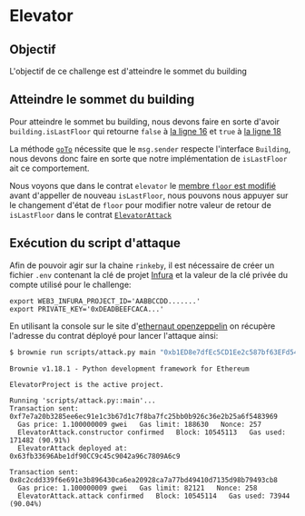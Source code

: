 # Elevator

## Objectif

L'objectif de ce challenge est d'atteindre le sommet du building

## Atteindre le sommet du building

Pour atteindre le sommet bu building, nous devons faire en sorte d'avoir `building.isLastFloor` qui retourne `false` à [la ligne 16](contracts/elevator.sol#16) et `true` à [la ligne 18](contracts/elevator.sol#18)

La méthode [`goTo`](contracts/elevator.sol#15) nécessite que le `msg.sender` respecte l'interface `Building`, nous devons donc faire en sorte que notre implémentation de `isLastFloor` ait ce comportement.

Nous voyons que dans le contrat `elevator` le [membre `floor` est modifié](contracts/elevator.sol#17) avant d'appeller de nouveau `isLastFloor`, nous pouvons nous appuyer sur le changement d'état de `floor` pour modifier notre valeur de retour de `isLastFloor` dans le contrat [`ElevatorAttack`](contracts/elevatorAttack.sol#14)

## Exécution du script d'attaque
Afin de pouvoir agir sur la chaine `rinkeby`, il est nécessaire de créer un fichier `.env` contenant la clé de projet [Infura](https://infura.io/) et la valeur de la clé privée du compte utilisé pour le challenge:
```shell
export WEB3_INFURA_PROJECT_ID='AABBCCDD.......'
export PRIVATE_KEY='0xDEADBEEFCACA...'
```

En utilisant la console sur le site d'[ethernaut openzeppelin](https://ethernaut.openzeppelin.com/level/0xaB4F3F2644060b2D960b0d88F0a42d1D27484687) on récupère l'adresse du contrat déployé pour lancer l'attaque ainsi:
```bash
$ brownie run scripts/attack.py main "0xb1ED8e7dfEc5CD1Ee2c587bf63EFd544819FFAa9" --network rinkeby
```
```console
Brownie v1.18.1 - Python development framework for Ethereum

ElevatorProject is the active project.

Running 'scripts/attack.py::main'...
Transaction sent: 0xf7e7a20b3285ee6ec91e1c3b67d1c7f8ba7fc25bb0b926c36e2b25a6f5483969
  Gas price: 1.100000009 gwei   Gas limit: 188630   Nonce: 257
  ElevatorAttack.constructor confirmed   Block: 10545113   Gas used: 171482 (90.91%)
  ElevatorAttack deployed at: 0x63fb33696Abe1df90CC9c45c9042a96c7809A6c9

Transaction sent: 0x8c2cdd339f6e691e3b896430ca6ea20928ca7a77bd49410d7135d98b79493cb8
  Gas price: 1.100000009 gwei   Gas limit: 82121   Nonce: 258
  ElevatorAttack.attack confirmed   Block: 10545114   Gas used: 73944 (90.04%)

```




